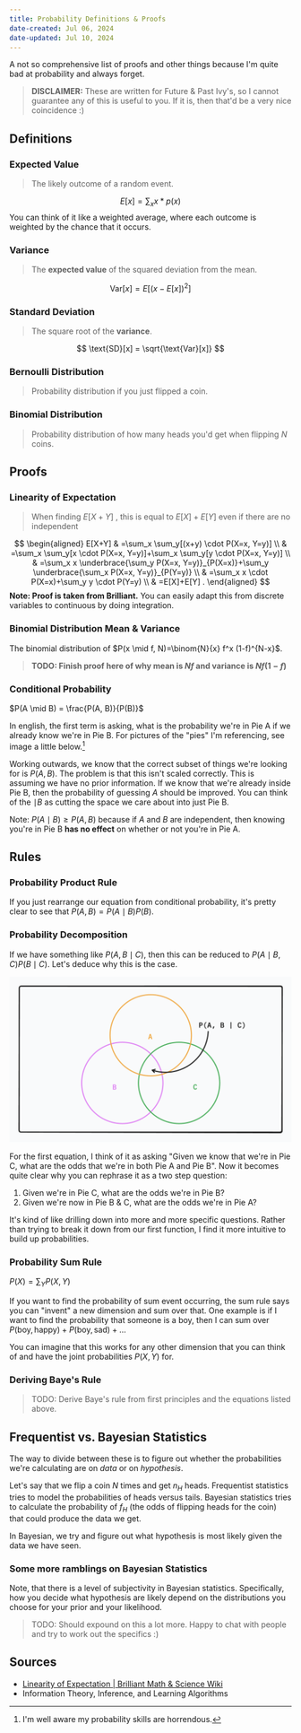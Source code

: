 ```yaml
---
title: Probability Definitions & Proofs
date-created: Jul 06, 2024
date-updated: Jul 10, 2024
---
```

A not so comprehensive list of proofs and other things because I'm quite bad at probability and always forget.

> **DISCLAIMER:** These are written for Future & Past Ivy's, so I cannot guarantee any of this is useful to you. If it is, then that'd be a very nice coincidence :)

## Definitions

### Expected Value

> The likely outcome of a random event.

$$
E[x] = \sum_x x*p(x)
$$
You can think of it like a weighted average, where each outcome is weighted by the chance that it occurs.

### Variance

> The **expected value** of the squared deviation from the mean.

$$
\text{Var}[x] = E[(x - E[x])^2]
$$

### Standard Deviation

> The square root of the **variance**.

$$
\text{SD}[x] = \sqrt{\text{Var}[x]}
$$


### Bernoulli Distribution

> Probability distribution if you just flipped a coin.

### Binomial Distribution

> Probability distribution of how many heads you'd get when flipping $N$ coins. 

## Proofs

### Linearity of Expectation

> When finding $E[X + Y]$ , this is equal to $E[X] + E[Y]$ even if there are no independent

$$
\begin{aligned}
E[X+Y] & =\sum_x \sum_y[(x+y) \cdot P(X=x, Y=y)] \\
& =\sum_x \sum_y[x \cdot P(X=x, Y=y)]+\sum_x \sum_y[y \cdot P(X=x, Y=y)] \\
& =\sum_x x \underbrace{\sum_y P(X=x, Y=y)}_{P(X=x)}+\sum_y \underbrace{\sum_x P(X=x, Y=y)}_{P(Y=y)} \\
& =\sum_x x \cdot P(X=x)+\sum_y y \cdot P(Y=y) \\
& =E[X]+E[Y] .
\end{aligned}
$$
**Note: Proof is taken from Brilliant.**  You can easily adapt this from discrete variables to continuous by doing integration. 

### Binomial Distribution Mean & Variance

The binomial distribution of $P(x \mid f, N)=\binom{N}{x} f^x (1-f)^{N-x}$. 

> **TODO: Finish proof here of why mean is $Nf$ and variance is $Nf(1-f)$**

### Conditional Probability

$P(A \mid B) = \frac{P(A, B)}{P(B)}$

In english, the first term is asking, what is the probability we're in Pie A if we already know we're in Pie B. For pictures of the "pies" I'm referencing, see image a little below.[^1] 

Working outwards, we know that the correct subset of things we're looking for is $P(A, B)$. The problem is that this isn't scaled correctly. This is assuming we have no prior information. If we know that we're already inside Pie B, then the probability of guessing $A$ should be improved. You can think of the $\mid B$ as cutting the space we care about into just Pie B.

Note: $P(A \mid B) \ge P(A, B)$ because if $A$ and $B$ are independent, then knowing you're in Pie B **has no effect** on whether or not you're in Pie A.

## Rules

### Probability Product Rule

If you just rearrange our equation from conditional probability, it's pretty clear to see that $P(A, B) = P(A \mid B)P(B)$.

### Probability Decomposition

If we have something like $P(A, B \mid C)$, then this can be reduced to $P(A \mid B, C) P(B \mid C)$. Let's deduce why this is the case.

![](_assets/shapes%20at%2024-07-10%2018.00.55.png)

For the first equation, I think of it as asking "Given we know that we're in Pie C, what are the odds that we're in both Pie A and Pie B". Now it becomes quite clear why you can rephrase it as a two step question:

1. Given we're in Pie C, what are the odds we're in Pie B?
2. Given we're now in Pie B & C, what are the odds we're in Pie A?

It's kind of like drilling down into more and more specific questions. Rather than trying to break it down from our first function, I find it more intuitive to build up probabilities.

### Probability Sum Rule

$P(X) = \sum_Y P(X, Y)$

If you want to find the probability of sum event occurring, the sum rule says you can "invent" a new dimension and sum over that. One example is if I want to find the probability that someone is a boy, then I can sum over $P(\text{boy}, \text{happy}) + P(\text{boy}, \text{sad}) + \dots$ 

You can imagine that this works for any other dimension that you can think of and have the joint probabilities $P(X, Y)$ for.

### Deriving Baye's Rule

> TODO: Derive Baye's rule from first principles and the equations listed above.

## Frequentist vs. Bayesian Statistics

The way to divide between these is to figure out whether the probabilities we're calculating are on *data* or on *hypothesis*. 

Let's say that we flip a coin $N$ times and get $n_H$ heads. Frequentist statistics tries to model the probabilities of heads versus tails. Bayesian statistics tries to calculate the probability of $f_H$ (the odds of flipping heads for the coin) that could produce the data we get.

In Bayesian, we try and figure out what hypothesis is most likely given the data we have seen.

### Some more ramblings on Bayesian Statistics

Note, that there is a level of subjectivity in Bayesian statistics. Specifically, how you decide what hypothesis are likely depend on the distributions you choose for your prior and your likelihood.

> TODO: Should expound on this a lot more. Happy to chat with people and try to work out the specifics :)

## Sources

- [Linearity of Expectation | Brilliant Math & Science Wiki](https://brilliant.org/wiki/linearity-of-expectation/)
- Information Theory, Inference, and Learning Algorithms

[^1]: I'm well aware my probability skills are horrendous. 